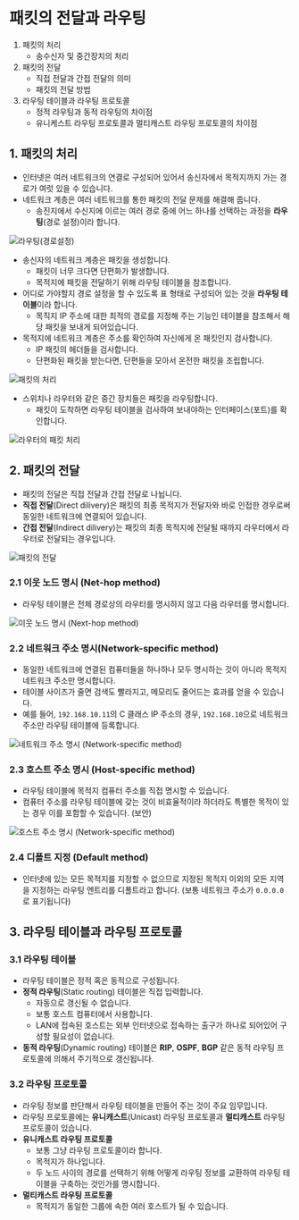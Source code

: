# 패킷의 전달과 라우팅

1. 패킷의 처리
   - 송수신자 및 중간장치의 처리
2. 패킷의 전달
   - 직접 전달과 간접 전달의 의미
   - 패킷의 전달 방법
3. 라우팅 테이블과 라우팅 프로토콜
   - 정적 라우팅과 동적 라우팅의 차이점
   - 유니케스트 라우팅 프로토콜과 멀티캐스트 라우팅 프로토콜의 차이점

## 1. 패킷의 처리

- 인터넷은 여러 네트워크의 연결로 구성되어 있어서 송신자에서 목적지까지 가는 경로가 여럿 있을 수 있습니다.
- 네트워크 계층은 여러 네트워크를 통한 패킷의 전달 문제를 해결해 줍니다.
  - 송진지에서 수신지에 이르는 여러 경로 중에 어느 하나를 선택하는 과정을 **라우팅**(경로 설정)이라 합니다.

![라우팅(경로설정)](../_images/network1401.png)

- 송신자의 네트워크 계층은 패킷을 생성합니다.
  - 패킷이 너무 크다면 단편화가 발생합니다.
  - 목적지에 패킷을 전달하기 위해 라우팅 테이블을 참조합니다.
- 어디로 가야할지 경로 설정을 할 수 있도록 표 형태로 구성되어 있는 것을 **라우팅 테이블**이라 합니다.
  - 목직지 IP 주소에 대한 최적의 경로를 지정해 주는 기능인 테이블을 참조해서 해당 패킷을 보내게 되어있습니다.
- 목적지에 네트워크 계층은 주소를 확인하여 자신에게 온 패킷인지 검사합니다.
  - IP 패킷의 헤더들을 검사합니다.
  - 단편화된 패킷을 받는다면, 단편들을 모아서 온전한 패킷을 조립합니다.

![패킷의 처리](../_images/network1402.png)

- 스위치나 라우터와 같은 중간 장치들은 패킷을 라우팅합니다.
  - 패킷이 도착하면 라우팅 테이블을 검사하여 보내야하는 인터페이스(포트)를 확인합니다.

![라우터의 패킷 처리](../_images/network1403.png)

## 2. 패킷의 전달

- 패킷의 전달은 직접 전달과 간접 전달로 나뉩니다.
- **직접 전달**(Direct dilivery)은 패킷의 최종 목적지가 전달자와 바로 인접한 경우로써 동일한 네트워크에 연결되어 있습니다.
- **간접 전달**(Indirect dilivery)는 패킷의 최종 목적지에 전달될 때까지 라우터에서 라우터로 전달되는 경우입니다.

![패킷의 전달](../_images/network1404.png)

### 2.1 이웃 노드 명시 (Net-hop method)

- 라우팅 테이블은 전체 경로상의 라우터를 명시하지 않고 다음 라우터를 명시합니다.

![이웃 노드 명시 (Next-hop method)](../_images/network1405.png)

### 2.2 네트워크 주소 명시(Network-specific method)

- 동일한 네트워크에 연결된 컴퓨터들을 하나하나 모두 명시하는 것이 아니라 목적지 네트워크 주소만 명시합니다.
- 테이블 사이즈가 줄면 검색도 빨라지고, 메모리도 줄어드는 효과를 얻을 수 있습니다.
- 예를 들어, `192.168.10.11`의 C 클래스 IP 주소의 경우, `192.168.10`으로 네트워크 주소만 라우팅 테이블에 등록합니다.

![네트워크 주소 명시 (Network-specific method)](../_images/network1406.png)

### 2.3 호스트 주소 명시 (Host-specific method)

- 라우팅 테이블에 목적지 컴퓨터 주소를 직접 명시할 수 있습니다.
- 컴퓨터 주소를 라우팅 테이블에 갖는 것이 비효율적이라 하더라도 특별한 목적이 있는 경우 이를 포함할 수 있습니다. (보안)

![호스트 주소 명시 (Network-specific method)](../_images/network1407.png)

### 2.4 디폴트 지정 (Default method)

- 인터넷에 있는 모든 목적지를 지정할 수 없으므로 지정된 목적지 이외의 모든 지역을 지정하는 라우팅 엔트리를 디폴트라고 합니다. (보통 네트워크 주소가 `0.0.0.0`로 표기됩니다)

## 3. 라우팅 테이블과 라우팅 프로토콜

### 3.1 라우팅 테이블

- 라우팅 테이블은 정적 혹은 동적으로 구성됩니다.
- **정적 라우팅**(Static routing) 테이블은 직접 입력합니다.
  - 자동으로 갱신될 수 없습니다.
  - 보통 호스트 컴퓨터에서 사용합니다.
  - LAN에 접속된 호스트는 외부 인터넷으로 접속하는 출구가 하나로 되어있어 구성할 필요성이 없습니다.
- **동적 라우팅**(Dynamic routing) 테이블은 **RIP**, **OSPF**, **BGP** 같은 동적 라우팅 프로토콜에 의해서 주기적으로 갱신됩니다.

### 3.2 라우팅 프로토콜

- 라우팅 정보를 판단해서 라우팅 테이블을 만들어 주는 것이 주요 임무입니다.
- 라우팅 프로토콜에는 **유니캐스트**(Unicast) 라우팅 프로토콜과 **멀티캐스트** 라우팅 프로토콜이 있습니다.
- **유니캐스트 라우팅 프로토콜**
  - 보통 그냥 라우팅 프로토콜이라 합니다.
  - 목적지가 하나입니다.
  - 두 노드 사이의 경로를 선택하기 위해 어떻게 라우팅 정보를 교환하여 라우팅 테이블을 구축하는 것인가를 명시합니다.
- **멀티캐스트 라우팅 프로토콜**
  - 목적지가 동일한 그룹에 속한 여러 호스트가 될 수 있습니다.
